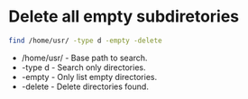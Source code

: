 # Delete all empty subdiretories

```bash
find /home/usr/ -type d -empty -delete
```

- /home/usr/ - Base path to search.
- -type d - Search only directories.
- -empty - Only list empty directories.
- -delete - Delete directories found.
